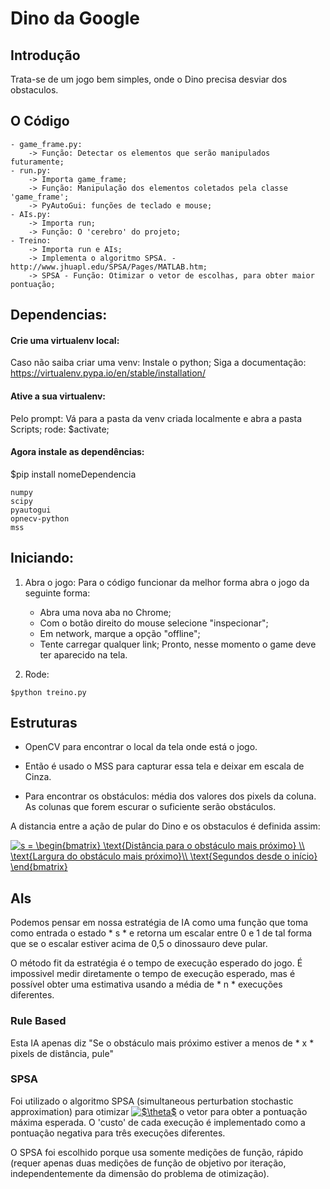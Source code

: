# Dino da Google

## Introdução

Trata-se de um jogo bem simples, onde o Dino precisa desviar dos obstaculos.

## O Código
	- game_frame.py:
		-> Função: Detectar os elementos que serão manipulados futuramente;
	- run.py:
		-> Importa game_frame;
		-> Função: Manipulação dos elementos coletados pela classe 'game_frame';
		-> PyAutoGui: funções de teclado e mouse;
	- AIs.py:
		-> Importa run;
		-> Função: O 'cerebro' do projeto;
	- Treino:
		-> Importa run e AIs;
		-> Implementa o algoritmo SPSA. - http://www.jhuapl.edu/SPSA/Pages/MATLAB.htm;
		-> SPSA - Função: Otimizar o vetor de escolhas, para obter maior pontuação;

## Dependencias:

#### Crie uma virtualenv local:

Caso não saiba criar uma venv: 
	Instale o python;
	Siga a documentação: https://virtualenv.pypa.io/en/stable/installation/
	
#### Ative a sua virtualenv:

Pelo prompt:
	Vá para a pasta da venv criada localmente e abra a pasta Scripts;
	rode: $activate;

#### Agora instale as dependências:

$pip install nomeDependencia

```
numpy
scipy
pyautogui
opnecv-python
mss
```

## Iniciando:

1. Abra o jogo:
Para o código funcionar da melhor forma abra o jogo da seguinte forma:
	- Abra uma nova aba no Chrome;
	- Com o botão direito do mouse selecione "inspecionar";
	- Em network, marque a opção "offline";
	- Tente carregar qualquer link;
Pronto, nesse momento o game deve ter aparecido na tela.

2. Rode:
```
$python treino.py
```

## Estruturas

- OpenCV para encontrar o local da tela onde está o jogo. 

- Então é usado o MSS para capturar essa tela e deixar em escala de Cinza. 

- Para encontrar os obstáculos: média dos valores dos pixels da coluna.
  As colunas que forem escurar o suficiente serão obstáculos. 

A distancia entre a ação de pular do Dino e os obstaculos é definida assim:


<a href="http://www.codecogs.com/eqnedit.php?latex=s&space;=&space;\begin{bmatrix}&space;\text{Distancia&space;para&space;o&space;obstaculo&space;mais&space;proximo}&space;\\&space;\text{Largura&space;&space;do&space;obstaculo&space;mais&space;proximo}\\&space;\text{Segundos&space;desde&space;o&space;inicio}&space;\end{bmatrix}" target="_blank"><img src="http://latex.codecogs.com/gif.latex?s&space;=&space;\begin{bmatrix}&space;\text{Distancia&space;para&space;o&space;obstaculo&space;mais&space;proximo}&space;\\&space;\text{Largura&space;do&space;obstaculo&space;mais&space;proximo}\\&space;\text{Segundos&space;desde&space;o&space;inicio&space;do&space;jogo}&space;\end{bmatrix}" title="s = \begin{bmatrix} \text{Distância para o obstáculo mais próximo} \\ \text{Largura do obstáculo mais próximo}\\ \text{Segundos desde o início} \end{bmatrix}" /></a>


## AIs 

Podemos pensar em nossa estratégia de IA como uma função que toma como entrada o estado * s * e retorna um escalar entre 0 e 1 de tal forma que se o escalar estiver acima de 0,5 o dinossauro deve pular.

O método fit da estratégia é o tempo de execução esperado do jogo. É impossivel medir diretamente o tempo de execução esperado, mas é possível obter uma estimativa usando a média de * n * execuções diferentes.


### Rule Based

Esta IA apenas diz "Se o obstáculo mais próximo estiver a menos de * x * pixels de distância, pule"


### SPSA

Foi utilizado o algoritmo SPSA (simultaneous perturbation stochastic approximation) para otimizar <a href="http://www.codecogs.com/eqnedit.php?latex=$\theta$" target="_blank"><img src="http://latex.codecogs.com/gif.latex?$\theta$" title="$\theta$" /></a> o vetor para obter a pontuação máxima esperada. O 'custo' de cada execução é implementado como a pontuação negativa para três execuções diferentes.

O SPSA foi escolhido porque usa somente medições de função, rápido (requer apenas duas medições de função de objetivo por iteração, independentemente da dimensão do problema de otimização).
